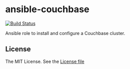 ansible-couchbase
==================
[![Build Status](https://travis-ci.org/erbriones/ansible-couchbase.svg?branch=master)](https://travis-ci.org/erbriones/ansible-couchbase)

Ansible role to install and configure a Couchbase cluster.

License
-------

The MIT License. See the [License file](https://github.com/erbriones/ansible-couchbase/blob/master/LICENSE)
